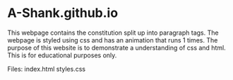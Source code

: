 # A-Shank.github.io

This webpage contains the constitution split up into paragraph tags.
The webpage is styled using css and has an animation that runs 1 times.
The purpose of this website is to demonstrate a understanding of css and html.
This is for educational purposes only.

Files:
index.html
styles.css
